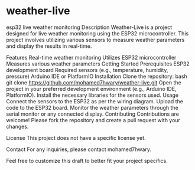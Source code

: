 # weather-live
esp32 live weather monitoring 
Description
Weather-Live is a project designed for live weather monitoring using the ESP32 microcontroller. This project involves utilizing various sensors to measure weather parameters and display the results in real-time.

Features
Real-time weather monitoring
Utilizes ESP32 microcontroller
Measures various weather parameters
Getting Started
Prerequisites
ESP32 development board
Required sensors (e.g., temperature, humidity, pressure)
Arduino IDE or PlatformIO
Installation
Clone the repository:
bash
git clone https://github.com/mohamed7hwary/weather-live.git
Open the project in your preferred development environment (e.g., Arduino IDE, PlatformIO).
Install the necessary libraries for the sensors used.
Usage
Connect the sensors to the ESP32 as per the wiring diagram.
Upload the code to the ESP32 board.
Monitor the weather parameters through the serial monitor or any connected display.
Contributing
Contributions are welcome! Please fork the repository and create a pull request with your changes.

License
This project does not have a specific license yet.

Contact
For any inquiries, please contact mohamed7hwary.

Feel free to customize this draft to better fit your project specifics.

